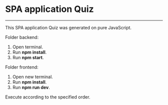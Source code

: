 # SPA application Quiz 

---

This SPA application Quiz was generated on pure JavaScript.

Folder backend:
1. Open terminal.
2. Run **npm install**.
3. Run **npm start**.

Folder frontend:
1. Open new terminal.
2. Run **npm install**.
3. Run **npm run dev**.

Execute according to the specified order.
